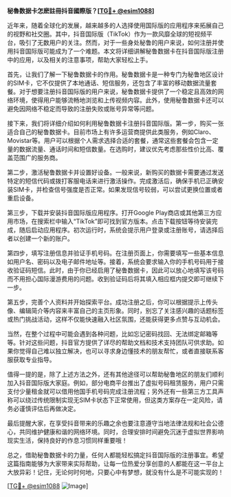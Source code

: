 **秘魯数据卡怎麽註冊抖音國際版？[[TG💪+ @esim1088](https://t.me/s/esim1088)]**

近年来，随着全球化的发展，越来越多的人选择使用国际版的应用程序来拓展自己的视野和社交圈。其中，抖音国际版（TikTok）作为一款风靡全球的短视频平台，吸引了无数用户的关注。然而，对于一些身处秘鲁的用户来说，如何注册并使用抖音国际版可能成为了一个难题。本文将详细讲解秘鲁数据卡在抖音国际版注册中的应用，以及相关的注意事项，帮助大家轻松上手。

首先，让我们了解一下秘鲁数据卡的作用。秘鲁数据卡是一种专门为秘鲁地区设计的SIM卡，它不仅提供了本地通话、短信服务，还包含了丰富的移动数据流量套餐。对于想要注册抖音国际版的用户来说，秘鲁数据卡提供了一个稳定且高效的网络环境，使得用户能够流畅地浏览和上传视频内容。此外，使用秘鲁数据卡还可以避免因网络不稳定而导致的注册失败或账号异常等问题。

接下来，我们将详细介绍如何利用秘鲁数据卡注册抖音国际版。第一步，购买一张适合自己的秘鲁数据卡。目前市场上有许多运营商提供此类服务，例如Claro、Movistar等。用户可以根据个人需求选择合适的套餐，通常这些套餐会包含一定量的数据流量、通话时间和短信数量。在选购时，建议优先考虑那些性价比高、覆盖范围广的服务商。

第二步，激活秘鲁数据卡并设置好设备。一般来说，新购买的数据卡需要通过发送特定的短信代码或拨打客服电话来进行激活操作。完成激活后，确保手机已正确安装SIM卡，并检查信号强度是否正常。如果发现信号较弱，可以尝试更换位置或者重启设备。

第三步，下载并安装抖音国际版应用程序。打开Google Play商店或其他第三方应用市场，在搜索栏中输入“TikTok”即可找到官方版本。点击下载按钮等待安装完成，随后启动应用程序。初次运行时，系统会提示用户登录或注册账号，请选择后者以创建一个新的账户。

第四步，填写注册信息并验证手机号码。在注册页面上，你需要填写一些基本信息如用户名、密码以及电子邮件地址等。接着，系统会要求输入你的手机号码用于接收验证码短信。此时，由于你已经启用了秘鲁数据卡，因此可以放心地填写该号码而不用担心国际漫游费用的问题。收到验证码后将其填入相应框内提交即可继续下一步。

第五步，完善个人资料并开始探索平台。成功注册之后，你可以根据提示上传头像、编辑简介等内容来丰富自己的主页形象。同时，别忘了关注感兴趣的话题标签或热门挑战活动，这样不仅能快速融入社区氛围，还能获得更多点赞与互动机会。

当然，在整个过程中可能会遇到各种问题，比如忘记密码找回、无法绑定邮箱等等。针对这些问题，抖音官方提供了详尽的帮助文档和技术支持团队可供求助。如果你觉得自己难以独立解决，也可以寻求身边懂技术的朋友帮忙，或者直接联系客服获取专业指导。

值得一提的是，除了上述方法之外，还有其他途径可以帮助秘鲁地区的朋友们顺利加入抖音国际版大家庭。例如，部分电商平台推出了虚拟号码租赁服务，用户只需支付少量租金就可以借用他国手机号码完成注册流程；另外还有一些第三方工具声称可以绕过传统限制实现无SIM卡状态下正常使用，但这类方案存在一定风险，请务必谨慎评估后再做决定。

最后提醒大家，在享受抖音带来的乐趣之余也要注意遵守当地法律法规和社会公德心，共同维护健康和谐的网络环境。同时，合理安排时间避免沉迷于虚拟世界影响现实生活，保持良好的作息习惯同样重要哦！

总之，借助秘鲁数据卡的力量，任何人都能轻松搞定抖音国际版的注册事宜。希望这篇指南能够为大家带来实际帮助，让每一位热爱分享创意的人都能在这一平台上大放异彩！记住，无论何时何地，只要心中有梦想，就没有什么是不可能实现的！

[[TG💪+ @esim1088](https://t.me/s/esim1088) ![Image](https://i.postimg.cc/4NQfJmqS/Snipaste-2025-05-13-00-14-12.png)]